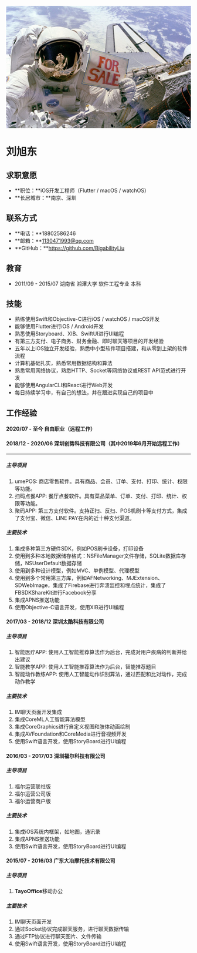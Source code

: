 ![头部背景](resource/post-sample-image.jpg)



# 刘旭东



## 求职意愿

- **职位：**iOS开发工程师（Flutter / macOS / watchOS）
- **长居城市：**南京、深圳

## 联系方式

- **电话：**18802586246
- **邮箱：**1130471993@qq.com
- **GitHub：**https://github.com/BigabilityLiu

## 教育

- 2011/09 - 2015/07 湖南省 湘潭大学 软件工程专业 本科

## 技能

- 熟练使用Swift和Objective-C进行iOS / watchOS / macOS开发
- 能够使用Flutter进行iOS / Android开发
- 熟悉使用Storyboard、XIB、SwiftUI进行UI编程
- 有第三方支付、电子商务、财务金融、即时聊天等项目的开发经验
- 五年以上iOS独立开发经验，熟悉中小型软件项目搭建，和从零到上架的软件流程
- 计算机基础扎实，熟悉常用数据结构和算法
- 熟悉常用网络协议，熟悉HTTP、Socket等网络协议或REST API范式进行开发
- 能够使用AngularCLI和React进行Web开发
- 每日持续学习中，有自己的想法，并在跟进实现自己的项目中

## 工作经验

#### 2020/07 - 至今 自由职业（远程工作）



#### 2018/12 - 2020/06 深圳创势科技有限公司（其中2019年6月开始远程工作）

****

##### 主导项目

1. umePOS: 商店零售软件。具有商品、会员、订单、支付、打印、统计、权限等功能。
2. 扫码点餐APP: 餐厅点餐软件。具有菜品菜单、订单、支付、打印、统计、权限等功能。
3. 聚码APP: 第三方支付软件。支持正扫、反扫、POS机刷卡等支付方式，集成了支付宝、微信、LINE PAY在内的近十种支付渠道。

##### 主要技术

1. 集成多种第三方硬件SDK，例如POS刷卡设备，打印设备
2. 使用到多种本地数据储存格式：NSFileManager文件存储，SQLite数据库存储，NSUserDefault数据存储
3. 使用到多种设计模型，例如MVC、单例模型、代理模型
4. 使用到多个常用第三方库，例如AFNetworking、MJExtension、SDWebImage，集成了Firebase进行奔溃监控和埋点统计，集成了FBSDKShareKit进行Facebook分享
5. 集成APNS推送功能
6. 使用Objective-C语言开发，使用XIB进行UI编程

#### 2017/03 - 2018/12 深圳太酷科技有限公司

##### 主导项目

1. 智能医疗APP: 使用人工智能推荐算法作为后台，完成对用户疾病的判断并给出建议 
2. 智能教学APP: 使用人工智能推荐算法作为后台，智能推荐题目 
3. 智能动作教练APP: 使用人工智能动作识别算法，通过匹配和比对动作，完成动作教学

##### 主要技术

1. IM聊天页面开发集成
2. 集成CoreML人工智能算法模型
3. 集成CoreGraphics进行自定义视图和肢体动画绘制
4. 集成AVFoundation和CoreMedia进行音视频开发
5. 使用Swift语言开发，使用StoryBoard进行UI编程

#### 2016/03 - 2017/03 深圳福尔科技有限公司

##### 主导项目

1. 福尔运营联社版
2. 福尔运营公司版
3. 福尔运营商户版

##### 主要技术

1. 集成iOS系统内框架，如地图，通讯录
2. 集成APNS推送功能
3. 使用Swift语言开发，使用StoryBoard进行UI编程

#### 2015/07 - 2016/03 广东大冶摩托技术有限公司

##### 主导项目

1. **TayoOffice**移动办公

##### 主要技术

1. IM聊天页面开发
2. 通过Socket协议完成聊天服务，进行聊天数据传输
3. 通过FTP协议进行聊天图片、文件传输
4. 使用Swift语言开发，使用StoryBoard进行UI编程